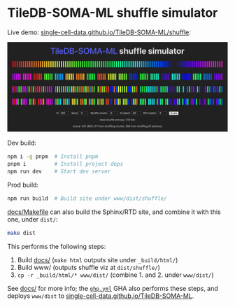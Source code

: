 # TileDB-SOMA-ML shuffle simulator

Live demo: [single-cell-data.github.io/TileDB-SOMA-ML/shuffle]:

[![](public/shuffle.gif)][single-cell-data.github.io/TileDB-SOMA-ML/shuffle]

Dev build:
```bash
npm i -g pnpm  # Install pnpm
pnpm i         # Install project deps
npm run dev    # Start dev server
```

Prod build:
```bash
npm run build  # Build site under www/dist/shuffle/
```

[docs/Makefile] can also build the Sphinx/RTD site, and combine it with this one, under `dist/`:
```bash
make dist
```
This performs the following steps:
1. Build [docs/]  (`make html` outputs site under `_build/html/`)
2. Build www/   (outputs shuffle viz at `dist/shuffle/`)
3. `cp -r _build/html/* www/dist/`  (combine 1. and 2. under `www/dist/`)

See [docs/] for more info; the [`ghp.yml`] GHA also performs these steps, and deploys `www/dist` to [single-cell-data.github.io/TileDB-SOMA-ML].

[single-cell-data.github.io/TileDB-SOMA-ML]: https://single-cell-data.github.io/TileDB-SOMA-ML/
[single-cell-data.github.io/TileDB-SOMA-ML/shuffle]: https://single-cell-data.github.io/TileDB-SOMA-ML/shuffle/
[docs/Makefile]: ../docs/Makefile
[docs/]: ../docs/
[`ghp.yml`]: ../.github/workflows/ghp.yml
